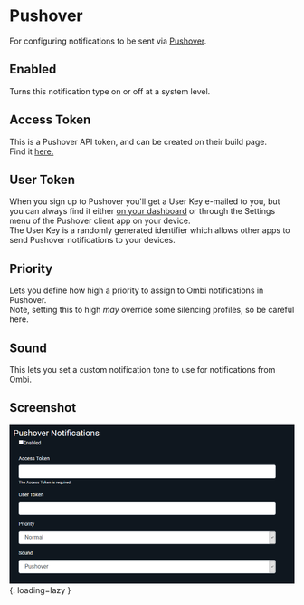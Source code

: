 # Pushover

For configuring notifications to be sent via [Pushover](https://pushover.net/).

## Enabled

Turns this notification type on or off at a system level.  

## Access Token

This is a Pushover API token, and can be created on their build page.  
Find it [here.](https://pushover.net/apps/build)

## User Token

When you sign up to Pushover you'll get a User Key e-mailed to you, but you can always find it either [on your dashboard](https://pushover.net/dashboard) or through the Settings menu of the Pushover client app on your device.  
The User Key is a randomly generated identifier which allows other apps to send Pushover notifications to your devices.

## Priority

Lets you define how high a priority to assign to Ombi notifications in Pushover.  
Note, setting this to high _may_ override some silencing profiles, so be careful here.  

## Sound

This lets you set a custom notification tone to use for notifications from Ombi.

## Screenshot

![Pushover Settings Screenshot](../../assets/images/pushover_notification.png){: loading=lazy }
